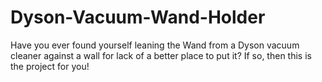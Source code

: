 # Dyson-Vacuum-Wand-Holder
Have you ever found yourself leaning the Wand from a Dyson vacuum cleaner against a wall for lack of a better place to put it? If so, then this is the project for you!
